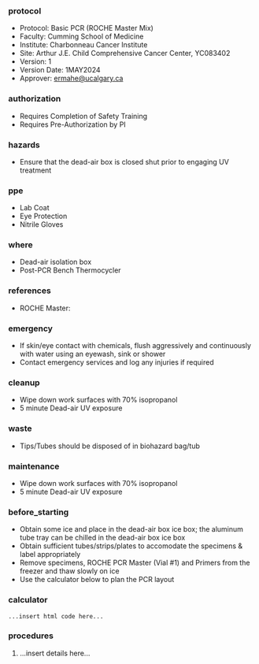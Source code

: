 
### protocol
- Protocol: Basic PCR (ROCHE Master Mix)
- Faculty: Cumming School of Medicine
- Institute: Charbonneau Cancer Institute
- Site: Arthur J.E. Child Comprehensive Cancer Center, YC083402
- Version: 1
- Version Date: 1MAY2024
- Approver: ermahe@ucalgary.ca

### authorization
- Requires Completion of Safety Training
- Requires Pre-Authorization by PI

### hazards
- Ensure that the dead-air box is closed shut prior to engaging UV treatment

### ppe
- Lab Coat
- Eye Protection
- Nitrile Gloves

### where
- Dead-air isolation box
- Post-PCR Bench Thermocycler

### references
- ROCHE Master: 

### emergency
- If skin/eye contact with chemicals, flush aggressively and continuously with water using an eyewash, sink or shower
- Contact emergency services and log any injuries if required

### cleanup
- Wipe down work surfaces with 70% isopropanol
- 5 minute Dead-air UV exposure

### waste
- Tips/Tubes should be disposed of in biohazard bag/tub

### maintenance
- Wipe down work surfaces with 70% isopropanol
- 5 minute Dead-air UV exposure

### before_starting
- Obtain some ice and place in the dead-air box ice box; the aluminum tube tray can be chilled in the dead-air box ice box
- Obtain sufficient tubes/strips/plates to accomodate the specimens & label appropriately
- Remove specimens, ROCHE PCR Master (Vial #1) and Primers from the freezer and thaw slowly on ice
- Use the calculator below to plan the PCR layout

### calculator
~~~~
...insert html code here...
~~~~

### procedures
1. ...insert details here...
